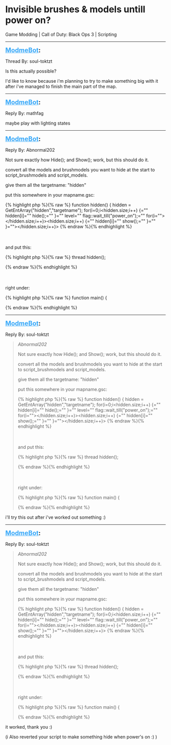 # Invisible brushes & models untill power on?
Game Modding | Call of Duty: Black Ops 3 | Scripting

---
<strong style="font-size: 1.4em;"><span style="text-decoration: underline;text-decoration-color: #34a7f9;"><span style="color:#34a7f9;">ModmeBot</span></span>:</strong>

<p>Thread By: soul-toktzt<br /><p style="text-align:left;">Is this actually possible?<p style="text-align:left;"></p>I&#39;d like to know because i&#39;m planning to try to make something big with it after i&#39;ve managed to finish the main part of the map.</p></p>

---
<strong style="font-size: 1.4em;"><span style="text-decoration: underline;text-decoration-color: #34a7f9;"><span style="color:#34a7f9;">ModmeBot</span></span>:</strong>

<p>Reply By: mathfag<br /><p style="text-align:left;">maybe play with lighting states</p></p>

---
<strong style="font-size: 1.4em;"><span style="text-decoration: underline;text-decoration-color: #34a7f9;"><span style="color:#34a7f9;">ModmeBot</span></span>:</strong>

<p>Reply By: Abnormal202<br /><p style="text-align:left;">Not sure exactly how Hide(); and Show(); work, but this should do it.</p><p style="text-align:left;">convert all the models and brushmodels you want to hide at the start to script_brushmodels and script_models.</p><p style="text-align:left;">give them all the targetname: &quot;hidden&quot;</p><p style="text-align:left;">put this somewhere in your mapname.gsc:</p>{% highlight php %}{% raw %}
function hidden()
{
	hidden = GetEntArray("hidden","targetname");
	for(i=0;i&lt;hidden.size;i++) {="" hidden[i]="" hide();="" }="" level="" flag::wait_till("power_on");="" for(i=""&gt;&lt;/hidden.size;i++)&gt;&lt;hidden.size;i++) {="" hidden[i]="" show();="" }="" }=""&gt;&lt;/hidden.size;i++)&gt;
{% endraw %}{% endhighlight %}
<br /><br /><br /><p style="text-align:left;">and put this:</p>{% highlight php %}{% raw %}
thread hidden();

{% endraw %}{% endhighlight %}
<br /><br /><br /><p style="text-align:left;">right under:</p>{% highlight php %}{% raw %}
function main()
{

{% endraw %}{% endhighlight %}
</p>

---
<strong style="font-size: 1.4em;"><span style="text-decoration: underline;text-decoration-color: #34a7f9;"><span style="color:#34a7f9;">ModmeBot</span></span>:</strong>

<p>Reply By: soul-toktzt<br /><blockquote><em>Abnormal202</em><p style="text-align:left;">Not sure exactly how Hide(); and Show(); work, but this should do it.</p><p style="text-align:left;">convert all the models and brushmodels you want to hide at the start to script_brushmodels and script_models.</p><p style="text-align:left;">give them all the targetname: &quot;hidden&quot;</p><p style="text-align:left;">put this somewhere in your mapname.gsc:</p>{% highlight php %}{% raw %}
function hidden()
{
	hidden = GetEntArray("hidden","targetname");
	for(i=0;i&lt;hidden.size;i++) {="" hidden[i]="" hide();="" }="" level="" flag::wait_till("power_on");="" for(i=""&gt;&lt;/hidden.size;i++)&gt;&lt;hidden.size;i++) {="" hidden[i]="" show();="" }="" }=""&gt;&lt;/hidden.size;i++)&gt;
{% endraw %}{% endhighlight %}
<br /><br /><br /><p style="text-align:left;">and put this:</p>{% highlight php %}{% raw %}
thread hidden();

{% endraw %}{% endhighlight %}
<br /><br /><br /><p style="text-align:left;">right under:</p>{% highlight php %}{% raw %}
function main()
{

{% endraw %}{% endhighlight %}
<br /></blockquote><p style="text-align:left;">i&#39;ll try this out after i&#39;ve worked out something :)</p></p>

---
<strong style="font-size: 1.4em;"><span style="text-decoration: underline;text-decoration-color: #34a7f9;"><span style="color:#34a7f9;">ModmeBot</span></span>:</strong>

<p>Reply By: soul-toktzt<br /><blockquote><em>Abnormal202</em><p style="text-align:left;">Not sure exactly how Hide(); and Show(); work, but this should do it.</p><p style="text-align:left;">convert all the models and brushmodels you want to hide at the start to script_brushmodels and script_models.</p><p style="text-align:left;">give them all the targetname: &quot;hidden&quot;</p><p style="text-align:left;">put this somewhere in your mapname.gsc:</p>{% highlight php %}{% raw %}
function hidden()
{
	hidden = GetEntArray("hidden","targetname");
	for(i=0;i&lt;hidden.size;i++) {="" hidden[i]="" hide();="" }="" level="" flag::wait_till("power_on");="" for(i=""&gt;&lt;/hidden.size;i++)&gt;&lt;hidden.size;i++) {="" hidden[i]="" show();="" }="" }=""&gt;&lt;/hidden.size;i++)&gt;
{% endraw %}{% endhighlight %}
<br /><br /><br /><p style="text-align:left;">and put this:</p>{% highlight php %}{% raw %}
thread hidden();

{% endraw %}{% endhighlight %}
<br /><br /><br /><p style="text-align:left;">right under:</p>{% highlight php %}{% raw %}
function main()
{

{% endraw %}{% endhighlight %}
<br /></blockquote><p style="text-align:left;"></p><p style="text-align:left;">it worked, thank you :)<p style="text-align:left;"></p><p style="text-align:left;"></p>(i Also reverted your script to make something hide when power&#39;s on :)  )</p></p>
